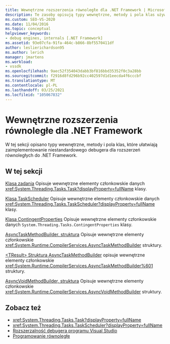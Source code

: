 ```yaml
---
title: Wewnętrzne rozszerzenia równoległe dla .NET Framework | Microsoft Docs
description: Te zasoby opisują typy wewnętrzne, metody i pola klas używanych do implementowania niestandardowego debugera dla rozszerzeń równoległych do .NET Framework.
ms.custom: SEO-VS-2020
ms.date: 11/04/2016
ms.topic: conceptual
helpviewer_keywords:
- debug engines, internals [.NET Framework]
ms.assetid: 93e07cfa-91fa-464c-b866-8bf5570411df
author: leslierichardson95
ms.author: lerich
manager: jmartens
ms.workload:
- vssdk
ms.openlocfilehash: 9aec52f354043dabb3bf816bbd35352f0c3a28bb
ms.sourcegitcommit: f2916d8fd296b92cc402597d1d1eecda4f6cccbf
ms.translationtype: MT
ms.contentlocale: pl-PL
ms.lasthandoff: 03/25/2021
ms.locfileid: "105067832"
---
```

# <a name="parallel-extension-internals-for-the-net-framework"></a>Wewnętrzne rozszerzenia równoległe dla .NET Framework
W tej sekcji opisano typy wewnętrzne, metody i pola klas, które ułatwiają zaimplementowanie niestandardowego debugera dla rozszerzeń równoległych do .NET Framework.

## <a name="in-this-section"></a>W tej sekcji
 [Klasa zadania](../../extensibility/debugger/task-class-internal-members.md) Opisuje wewnętrzne elementy członkowskie danych <xref:System.Threading.Tasks.Task?displayProperty=fullName> klasy.

 [Klasa TaskScheduler](../../extensibility/debugger/taskscheduler-class-internal-members.md) Opisuje wewnętrzne elementy członkowskie danych <xref:System.Threading.Tasks.TaskScheduler?displayProperty=fullName> klasy.

 [Klasa ContingentProperties](../../extensibility/debugger/contingentproperties-class-internal-members.md) Opisuje wewnętrzne elementy członkowskie danych `System.Threading.Tasks.ContingentProperties` klasy.

 [AsyncTaskMethodBuilder, struktura](../../extensibility/debugger/asynctaskmethodbuilder-structure-internal-members.md) Opisuje wewnętrzne elementy członkowskie <xref:System.Runtime.CompilerServices.AsyncTaskMethodBuilder> struktury.

 [ \<TResult> Struktura AsyncTaskMethodBuilder](../../extensibility/debugger/asynctaskmethodbuilder-tresult-structure-internal-members.md) opisuje wewnętrzne elementy członkowskie <xref:System.Runtime.CompilerServices.AsyncTaskMethodBuilder%601> struktury.

 [AsyncVoidMethodBuilder, struktura](../../extensibility/debugger/asyncvoidmethodbuilder-structure-internal-members.md) Opisuje wewnętrzne elementy członkowskie <xref:System.Runtime.CompilerServices.AsyncVoidMethodBuilder> struktury.

## <a name="see-also"></a>Zobacz też
- <xref:System.Threading.Tasks.Task?displayProperty=fullName>
- <xref:System.Threading.Tasks.TaskScheduler?displayProperty=fullName>
- [Rozszerzalność debugera programu Visual Studio](../../extensibility/debugger/visual-studio-debugger-extensibility.md)
- [Programowanie równoległe](/dotnet/standard/parallel-programming/index)
